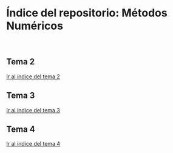 <h1>Índice del repositorio: Métodos Numéricos</h1></br>

<h2>Tema 2</h2>
<a href="TEMA02/Indice_T02.md">Ir al índice del tema 2</a>

<h2>Tema 3</h2>
<a href="TEMA03/Indice_T03.md">Ir al índice del tema 3</a>

<h2>Tema 4</h2>
<a href="TEMA04/Indice_T04.md">Ir al índice del tema 4</a>
